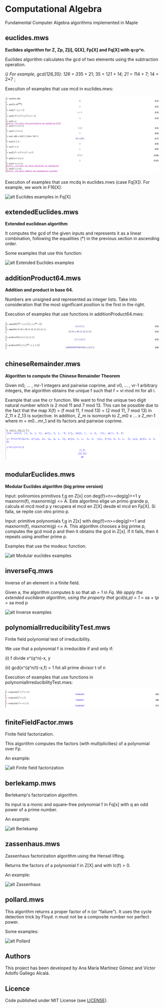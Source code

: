 # Computational Algebra

Fundamental Computer Algebra algorithms implemented in Maple


## euclides.mws


**Euclides algorithm for Z, Zp, Z[i], Q[X], Fp[X] and Fq[X] with q=p^n.**


 Euclides algorithm calculates the gcd of two elements using the subtraction operation.
 
 
(*) For example, gcd(126,35):
126 = 3*35 + 21;
35   = 1*21 + 14;
21   = 1*14 + 7;
14   = 2*7 ;


Execution of examples that use mcd in euclides.mws:

![alt Euclides examples](https://github.com/Ana06/comp-algebra/blob/master/images/euclides.jpg "Euclides examples")


Execution of examples that use mcdq in euclides.mws (case Fq[X]). For example, we work in F16[X]:

![alt Euclides examples in Fq[X]](https://github.com/vicgalle/comp-algebra/blob/master/images/euclidesFq.PNG "Euclides examples in Fq[X]")


## extendedEuclides.mws

**Extended euclidean algorithm**

It computes the gcd of the given inputs and represents it as a linear combination, following the equalities (*) in the previous section in ascending order.

Some examples that use this function:

![alt Extended Euclides examples](https://github.com/vicgalle/comp-algebra/blob/master/images/extendedEuclides.PNG "Extended Euclides examples")


## additionProduct64.mws


**Addition and product in base 64.**

Numbers are unsigned and represented as integer lists. Take into consideration that the most significant position is the first in the right.

Execution of examples that use functions in additionProduct64.mws:

![alt Addition and product in base 64 examples](https://github.com/Ana06/comp-algebra/blob/master/images/additionProduct64.JPG "Addition and product in base 64 examples")
 
 
## chineseRemainder.mws

**Algorithm to compute the Chinese Remainder Theorem**

Given m0, ... , mr-1 integers and pairwise coprime, and v0, ... , vr-1 arbitrary integers, the algorithm obtains the unique f such that f = vi mod mi for all i.

Example that use the cr function. We want to find the unique two digit natural number which is 2 mod 11 and 7 mod 13. This can be possible due to the fact that the map X(f) = (f mod 11, f mod 13) = (2 mod 11, 7 mod 13) in Z_11 x Z_13 is surjective. In addition, Z_m is isomorph to Z_m0 x ... x Z_mr-1 where m = m0...mr_1 and its factors and pairwise coprime.

![alt Chinese remainder examples](https://github.com/vicgalle/comp-algebra/blob/master/images/chineseRemainder.PNG "Chinese remainder example")



## modularEuclides.mws

**Modular Euclides algorithm (big prime version)**

Input: polinomios primitivos f,g en Z[x] con deg(f)=n>=deg(g)>=1 y maxnorm(f), maxnorm(g) <= A.
Este algoritmo elige un primo grande p, calcula el mcd mod p y recupera el mcd en Z[X] desde el mcd en Fp[X]. Si falla, se repite con otro primo p.

Input: primitive polynomials f,g in Z[x] with deg(f)=n>=deg(g)>=1 and maxnorm(f), maxnorm(g) <= A.
This algorithm chooses a big prime p, computes the gcd mod p and then it obtains the gcd in Z[x]. If it fails, then it repeats using another prime p.

Examples that use the modeuc function.

![alt Modular euclides examples](https://github.com/vicgalle/comp-algebra/blob/master/images/modularEuclides.PNG "Modular euclides examples")
 

## inverseFq.mws

Inverse of an element in a finite field.

Given a, the algorithm computes b so that a*b = 1 in Fq. We apply the extended euclidean algorithm, using the property that
gcd(a,p) = 1 = s*a + t*p = s*a mod p

![alt Inverse examples](https://github.com/vicgalle/comp-algebra/blob/master/images/inverse.PNG "Inverse examples")


## polynomialIrreducibilityTest.mws

Finite field polynomial test of irreducibility.


We use that a polynomial f is irreducible if and only if:

(i) f divide x^(q^n)-x, y

(ii) gcd(x^(q^n/t)-x,f) = 1 fot all prime divisor t of n


Execution of examples that use functions in polynomialIrreducibilityTest.mws:

![alt Finite field polynomial test of irreducibility examples](https://github.com/Ana06/comp-algebra/blob/master/images/polynomialIrreducibilityTest.PNG "Finite field polynomial test of irreducibility examples")


## finiteFieldFactor.mws

Finite field factorization.

This algorithm computes the factors (with multiplicities) of a polynomial over Fp.

An example:

![alt Finite field factorization](https://github.com/vicgalle/comp-algebra/blob/master/images/finiteFieldFactorization.PNG "Finite field factorization")


## berlekamp.mws

Berlekamp's factorization algorithm.

Its input is a monic and square-free polynomial f in Fq[x] with q an odd power of a prime number.

An example:

![alt Berlekamp](https://github.com/vicgalle/comp-algebra/blob/master/images/berlekamp.PNG "Berlekamp")


## zassenhaus.mws

Zassenhaus factorization algorithm using the Hensel lifting.

Returns the factors of a polynomial f in Z[X] and with lc(f) > 0.

An example:

![alt Zassenhaus](https://github.com/vicgalle/comp-algebra/blob/master/images/zassenhaus.PNG "Zassenhaus")


## pollard.mws

This algorithm returns a proper factor of n (or "failure"). It uses the cycle detection trick by Floyd.
n must not be a composite number nor perfect power.

Some examples:

![alt Pollard](https://github.com/vicgalle/comp-algebra/blob/master/images/pollard.PNG "Pollard")



 
## Authors

This project has been developed by Ana María Martínez Gómez and Víctor Adolfo Gallego Alcalá.



## Licence

Code published under MIT License (see [LICENSE](LICENSE)).

